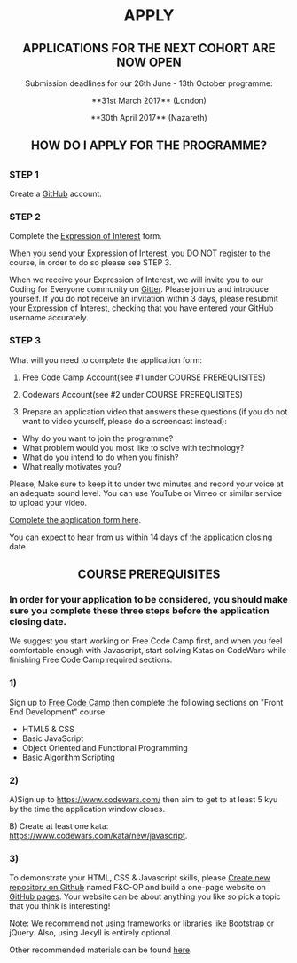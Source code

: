 <h1 align='center'>APPLY</h1>

<h2 align='center'>APPLICATIONS FOR THE NEXT COHORT ARE NOW OPEN</h2>

<p align='center'>Submission deadlines for our 26th June - 13th October programme:</p>

<p align='center'>**31st March 2017** (London)</p>
<p align='center'>**30th April 2017** (Nazareth)</p>

<h2 align='center'> HOW DO I APPLY FOR THE PROGRAMME?<h2>

### STEP 1

  Create a [GitHub](https://www.github.com) account.

### STEP 2

  Complete the [Expression of Interest](http://www.foundersandcoders.com/apply/interest.html) form.


  When you send your Expression of Interest, you DO NOT register to the course, in order to do so please see STEP 3.

  When we receive your Expression of Interest, we will invite you to our Coding for Everyone community on [Gitter](https://gitter.im/codingforeveryone). Please join us and introduce yourself.
  If you do not receive an invitation within 3 days, please resubmit your Expression of Interest, checking that you have entered your GitHub username accurately.


### STEP 3
  What will you need to complete the application form:

  1) Free Code Camp Account(see #1 under COURSE PREREQUISITES)

  2) Codewars Account(see #2 under COURSE PREREQUISITES)

  3) Prepare an application video that answers these questions (if you do not want to video yourself, please do a screencast instead):

   + Why do you want to join the programme?
   + What problem would you most like to solve with technology?
   + What do you intend to do when you finish?
   + What really motivates you?


  Please, Make sure to keep it to under two minutes and record your voice at an adequate sound level.
  You can use YouTube or Vimeo or similar service to upload your video.

  [Complete the application form here](https://goo.gl/ENPIlD).

  You can expect to hear from us within 14 days of the application closing date.

<h2 align='center'>COURSE PREREQUISITES</h2>
<h3> In order for your application to be considered, you should make sure you complete these three steps before the application closing date.</h3>
We suggest you start working on Free Code Camp first, and when you feel comfortable enough with Javascript,  start solving Katas on CodeWars while finishing Free Code Camp required sections.

### 1)

  Sign up to [Free Code Camp](http://www.freecodecamp.com/) then complete the following sections on "Front End Development" course:
  + HTML5 & CSS
  + Basic JavaScript
  + Object Oriented and Functional Programming
  + Basic Algorithm Scripting

### 2)

  A)Sign up to https://www.codewars.com/ then aim to get to at least 5 kyu by the time the application window closes.

  B) Create at least one kata: https://www.codewars.com/kata/new/javascript.

### 3)
  To demonstrate your HTML, CSS & Javascript skills, please
  [Create new repository on Github](https://help.github.com/articles/create-a-repo/) named F&C-OP and build a one-page website on [GitHub pages](https://pages.github.com/). Your website can be about anything you like so pick a topic that you think is interesting!

  Note: We recommend not using frameworks or libraries like Bootstrap or jQuery. Also, using Jekyll is entirely optional.

  Other recommended materials can be found [here](https://github.com/foundersandcoders/recommended-materials).
